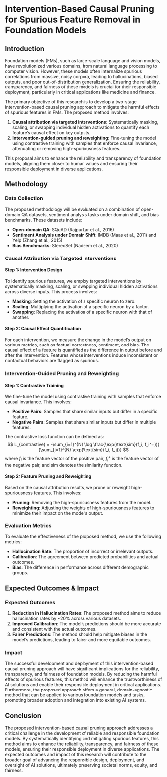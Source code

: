 # Intervention-Based Causal Pruning for Spurious Feature Removal in Foundation Models

## Introduction

Foundation models (FMs), such as large-scale language and vision models, have revolutionized various domains, from natural language processing to computer vision. However, these models often internalize spurious correlations from massive, noisy corpora, leading to hallucinations, biased outputs, and poor out-of-distribution generalization. Ensuring the reliability, transparency, and fairness of these models is crucial for their responsible deployment, particularly in critical applications like medicine and finance.

The primary objective of this research is to develop a two-stage intervention-based causal pruning approach to mitigate the harmful effects of spurious features in FMs. The proposed method involves:
1. **Causal attribution via targeted interventions**: Systematically masking, scaling, or swapping individual hidden activations to quantify each feature’s causal effect on key outputs.
2. **Intervention-guided pruning and reweighting**: Fine-tuning the model using contrastive training with samples that enforce causal invariance, attenuating or removing high-spuriousness features.

This proposal aims to enhance the reliability and transparency of foundation models, aligning them closer to human values and ensuring their responsible deployment in diverse applications.

## Methodology

### Data Collection

The proposed methodology will be evaluated on a combination of open-domain QA datasets, sentiment analysis tasks under domain shift, and bias benchmarks. These datasets include:
- **Open-domain QA**: SQuAD (Rajpurkar et al., 2016)
- **Sentiment Analysis under Domain Shift**: IMDB (Maas et al., 2011) and Yelp (Zhang et al., 2015)
- **Bias Benchmarks**: StereoSet (Nadeem et al., 2020)

### Causal Attribution via Targeted Interventions

#### Step 1: Intervention Design
To identify spurious features, we employ targeted interventions by systematically masking, scaling, or swapping individual hidden activations across diverse inputs. This process involves:
- **Masking**: Setting the activation of a specific neuron to zero.
- **Scaling**: Multiplying the activation of a specific neuron by a factor.
- **Swapping**: Replacing the activation of a specific neuron with that of another.

#### Step 2: Causal Effect Quantification
For each intervention, we measure the change in the model’s output on various metrics, such as factual correctness, sentiment, and bias. The causal effect of a feature is quantified as the difference in output before and after the intervention. Features whose interventions induce inconsistent or nonfactual behaviors are flagged as spurious.

### Intervention-Guided Pruning and Reweighting

#### Step 1: Contrastive Training
We fine-tune the model using contrastive training with samples that enforce causal invariance. This involves:
- **Positive Pairs**: Samples that share similar inputs but differ in a specific feature.
- **Negative Pairs**: Samples that share similar inputs but differ in multiple features.

The contrastive loss function can be defined as:
$$
L_{contrastive} = -\sum_{i=1}^{N} \log \frac{\exp(\text{sim}(f_i, f_i^+))}{\sum_{j=1}^{N} \exp(\text{sim}(f_i, f_j))}
$$
where $f_i$ is the feature vector of the positive pair, $f_i^+$ is the feature vector of the negative pair, and $\text{sim}$ denotes the similarity function.

#### Step 2: Feature Pruning and Reweighting
Based on the causal attribution results, we prune or reweight high-spuriousness features. This involves:
- **Pruning**: Removing the high-spuriousness features from the model.
- **Reweighting**: Adjusting the weights of high-spuriousness features to minimize their impact on the model’s output.

### Evaluation Metrics

To evaluate the effectiveness of the proposed method, we use the following metrics:
- **Hallucination Rate**: The proportion of incorrect or irrelevant outputs.
- **Calibration**: The agreement between predicted probabilities and actual outcomes.
- **Bias**: The difference in performance across different demographic groups.

## Expected Outcomes & Impact

### Expected Outcomes

1. **Reduction in Hallucination Rates**: The proposed method aims to reduce hallucination rates by ~20% across various datasets.
2. **Improved Calibration**: The model’s predictions should be more accurate and consistent with the actual outcomes.
3. **Fairer Predictions**: The method should help mitigate biases in the model’s predictions, leading to fairer and more equitable outcomes.

### Impact

The successful development and deployment of this intervention-based causal pruning approach will have significant implications for the reliability, transparency, and fairness of foundation models. By reducing the harmful effects of spurious features, this method will enhance the trustworthiness of AI solutions and enable their responsible deployment in critical applications. Furthermore, the proposed approach offers a general, domain-agnostic method that can be applied to various foundation models and tasks, promoting broader adoption and integration into existing AI systems.

## Conclusion

The proposed intervention-based causal pruning approach addresses a critical challenge in the development of reliable and responsible foundation models. By systematically identifying and mitigating spurious features, this method aims to enhance the reliability, transparency, and fairness of these models, ensuring their responsible deployment in diverse applications. The expected outcomes and impact of this research will contribute to the broader goal of advancing the responsible design, deployment, and oversight of AI solutions, ultimately preserving societal norms, equity, and fairness.